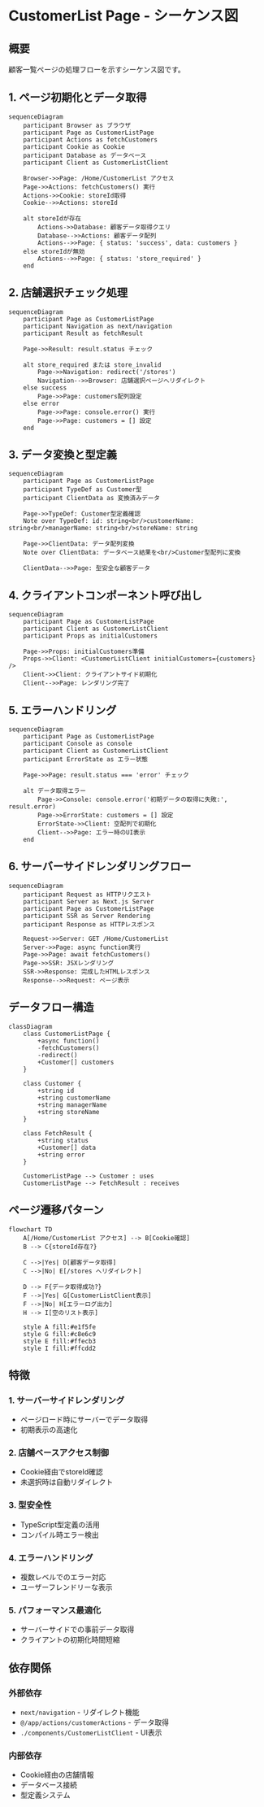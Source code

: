 # CustomerList Page - シーケンス図

## 概要
顧客一覧ページの処理フローを示すシーケンス図です。

## 1. ページ初期化とデータ取得

```mermaid
sequenceDiagram
    participant Browser as ブラウザ
    participant Page as CustomerListPage
    participant Actions as fetchCustomers
    participant Cookie as Cookie
    participant Database as データベース
    participant Client as CustomerListClient

    Browser->>Page: /Home/CustomerList アクセス
    Page->>Actions: fetchCustomers() 実行
    Actions->>Cookie: storeId取得
    Cookie-->>Actions: storeId
    
    alt storeIdが存在
        Actions->>Database: 顧客データ取得クエリ
        Database-->>Actions: 顧客データ配列
        Actions-->>Page: { status: 'success', data: customers }
    else storeIdが無効
        Actions-->>Page: { status: 'store_required' }
    end
```

## 2. 店舗選択チェック処理

```mermaid
sequenceDiagram
    participant Page as CustomerListPage
    participant Navigation as next/navigation
    participant Result as fetchResult

    Page->>Result: result.status チェック
    
    alt store_required または store_invalid
        Page->>Navigation: redirect('/stores')
        Navigation-->>Browser: 店舗選択ページへリダイレクト
    else success
        Page->>Page: customers配列設定
    else error
        Page->>Page: console.error() 実行
        Page->>Page: customers = [] 設定
    end
```

## 3. データ変換と型定義

```mermaid
sequenceDiagram
    participant Page as CustomerListPage
    participant TypeDef as Customer型
    participant ClientData as 変換済みデータ

    Page->>TypeDef: Customer型定義確認
    Note over TypeDef: id: string<br/>customerName: string<br/>managerName: string<br/>storeName: string
    
    Page->>ClientData: データ配列変換
    Note over ClientData: データベース結果を<br/>Customer型配列に変換
    
    ClientData-->>Page: 型安全な顧客データ
```

## 4. クライアントコンポーネント呼び出し

```mermaid
sequenceDiagram
    participant Page as CustomerListPage
    participant Client as CustomerListClient
    participant Props as initialCustomers

    Page->>Props: initialCustomers準備
    Props->>Client: <CustomerListClient initialCustomers={customers} />
    Client->>Client: クライアントサイド初期化
    Client-->>Page: レンダリング完了
```

## 5. エラーハンドリング

```mermaid
sequenceDiagram
    participant Page as CustomerListPage
    participant Console as console
    participant Client as CustomerListClient
    participant ErrorState as エラー状態

    Page->>Page: result.status === 'error' チェック
    
    alt データ取得エラー
        Page->>Console: console.error('初期データの取得に失敗:', result.error)
        Page->>ErrorState: customers = [] 設定
        ErrorState->>Client: 空配列で初期化
        Client-->>Page: エラー時のUI表示
    end
```

## 6. サーバーサイドレンダリングフロー

```mermaid
sequenceDiagram
    participant Request as HTTPリクエスト
    participant Server as Next.js Server
    participant Page as CustomerListPage
    participant SSR as Server Rendering
    participant Response as HTTPレスポンス

    Request->>Server: GET /Home/CustomerList
    Server->>Page: async function実行
    Page->>Page: await fetchCustomers()
    Page->>SSR: JSXレンダリング
    SSR->>Response: 完成したHTMLレスポンス
    Response-->>Request: ページ表示
```

## データフロー構造

```mermaid
classDiagram
    class CustomerListPage {
        +async function()
        -fetchCustomers()
        -redirect()
        +Customer[] customers
    }
    
    class Customer {
        +string id
        +string customerName
        +string managerName
        +string storeName
    }
    
    class FetchResult {
        +string status
        +Customer[] data
        +string error
    }
    
    CustomerListPage --> Customer : uses
    CustomerListPage --> FetchResult : receives
```

## ページ遷移パターン

```mermaid
flowchart TD
    A[/Home/CustomerList アクセス] --> B[Cookie確認]
    B --> C{storeId存在?}
    
    C -->|Yes| D[顧客データ取得]
    C -->|No| E[/stores へリダイレクト]
    
    D --> F{データ取得成功?}
    F -->|Yes| G[CustomerListClient表示]
    F -->|No| H[エラーログ出力]
    H --> I[空のリスト表示]
    
    style A fill:#e1f5fe
    style G fill:#c8e6c9
    style E fill:#ffecb3
    style I fill:#ffcdd2
```

## 特徴

### 1. サーバーサイドレンダリング
- ページロード時にサーバーでデータ取得
- 初期表示の高速化

### 2. 店舗ベースアクセス制御
- Cookie経由でstoreId確認
- 未選択時は自動リダイレクト

### 3. 型安全性
- TypeScript型定義の活用
- コンパイル時エラー検出

### 4. エラーハンドリング
- 複数レベルでのエラー対応
- ユーザーフレンドリーな表示

### 5. パフォーマンス最適化
- サーバーサイドでの事前データ取得
- クライアントの初期化時間短縮

## 依存関係

### 外部依存
- `next/navigation` - リダイレクト機能
- `@/app/actions/customerActions` - データ取得
- `./components/CustomerListClient` - UI表示

### 内部依存
- Cookie経由の店舗情報
- データベース接続
- 型定義システム